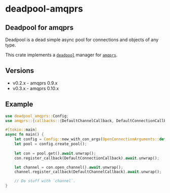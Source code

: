 # deadpool-amqprs

## Deadpool for amqprs

Deadpool is a dead simple async pool for connections and objects of any type.

This crate implements a [`deadpool`](https://crates.io/crates/deadpool) manager for [`amqprs`](https://crates.io/crates/amqprs).

## Versions

* v0.2.x - amqprs 0.9.x
* v0.3.x - amqprs 0.10.x

## Example

```rs
use deadpool_amqprs::Config;
use amqprs::{callbacks::{DefaultChannelCallback, DefaultConnectionCallback}, connection::OpenConnectionArguments};

#[tokio::main]
async fn main() {
    let config = Config::new_with_con_args(OpenConnectionArguments::default());
    let pool = config.create_pool();
    
    let con = pool.get().await.unwrap();
    con.register_callback(DefaultConnectionCallback).await.unwrap();

    let channel = con.open_channel().await.unwrap();
    channel.register_callback(DefaultChannelCallback).await.unwrap();

    // Do stuff with `channel`.
}
```
